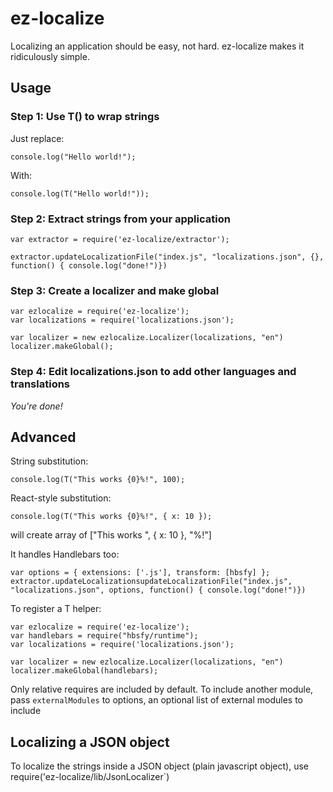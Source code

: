 # ez-localize

Localizing an application should be easy, not hard. ez-localize makes it ridiculously simple.

## Usage

### Step 1: Use T() to wrap strings

Just replace:

``` 
console.log("Hello world!");
```

With:

```
console.log(T("Hello world!"));
```

### Step 2: Extract strings from your application

```
var extractor = require('ez-localize/extractor');

extractor.updateLocalizationFile("index.js", "localizations.json", {}, function() { console.log("done!")})
```

### Step 3: Create a localizer and make global

```
var ezlocalize = require('ez-localize');
var localizations = require('localizations.json');

var localizer = new ezlocalize.Localizer(localizations, "en")
localizer.makeGlobal();

```

### Step 4: Edit localizations.json to add other languages and translations

_You're done!_


## Advanced

String substitution:

```
console.log(T("This works {0}%!", 100);
```

React-style substitution:

```
console.log(T("This works {0}%!", { x: 10 });
```

will create array of ["This works ", { x: 10 }, "%!"]


It handles Handlebars too:

```
var options = { extensions: ['.js'], transform: [hbsfy] };
extractor.updateLocalizationsupdateLocalizationFile("index.js", "localizations.json", options, function() { console.log("done!")})
```

To register a T helper:

```
var ezlocalize = require('ez-localize');
var handlebars = require("hbsfy/runtime");
var localizations = require('localizations.json');

var localizer = new ezlocalize.Localizer(localizations, "en")
localizer.makeGlobal(handlebars);
```

Only relative requires are included by default. To include another module, pass `externalModules` to options, an optional list of external modules to include

## Localizing a JSON object

To localize the strings inside a JSON object (plain javascript object), use require('ez-localize/lib/JsonLocalizer`)